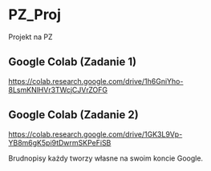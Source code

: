 # PZ_Proj
Projekt na PZ
## Google Colab (Zadanie 1)
https://colab.research.google.com/drive/1h6GniYho-8LsmKNlHVr3TWcjCJVrZOFG
## Google Colab (Zadanie 2)
https://colab.research.google.com/drive/1GK3L9Vp-YB8m6gK5pi9tDwrmSKPeFiSB

Brudnopisy każdy tworzy własne na swoim koncie Google.
